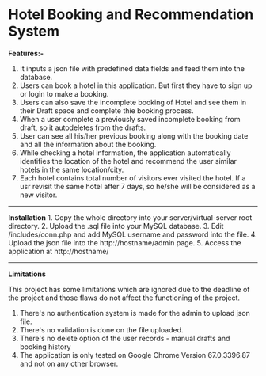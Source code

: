 # Hotel Booking and Recommendation System

<b> Features:-</b>
1. It inputs a json file with predefined data fields and feed them into the database.
2. Users can book a hotel in this application. But first they have to sign up or login to make a booking.
3. Users can also save the incomplete booking of Hotel and see them in their Draft space and complete thie booking process.
4. When a user complete a previously saved incomplete booking from draft, so it autodeletes from the drafts.
5. User can see all his/her previous booking along with the booking date and all the information about the booking.
6. While checking a hotel information, the application automatically identifies the location of the hotel and recommend the user similar hotels in the same location/city.
7. Each hotel contains total number of visitors ever visited the hotel. If a usr revisit the same hotel after 7 days, so he/she will be considered as a new visitor.
<hr>
<b>Installation</b>
1. Copy the whole directory into your server/virtual-server root directory.
2. Upload the .sql file into your MySQL database.
3. Edit /includes/conn.php and add MySQL username and password into the file.
4. Upload the json file into the http://hostname/admin page.
5. Access the application at http://hostname/
<hr>
<b>Limitations</b>

This project has some limitations which are ignored due to the deadline of the project and those flaws do not affect the functioning of the project.
1. There's no authentication system is made for the admin to upload json file.
2. There's no validation is done on the file uploaded.
3. There's no delete option of the user records - manual drafts and booking history
4. The application is only tested on Google Chrome Version 67.0.3396.87 and not on any other browser.

